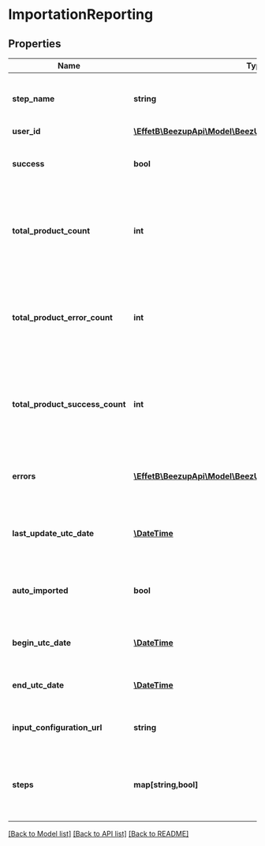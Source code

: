 # ImportationReporting

## Properties
Name | Type | Description | Notes
------------ | ------------- | ------------- | -------------
**step_name** | **string** | The last step name of the importation process | [optional] 
**user_id** | [**\EffetB\BeezupApi\Model\BeezUPCommonUserId**](BeezUPCommonUserId.md) |  | [optional] 
**success** | **bool** | Indicate if the importation succeed or not. | [optional] 
**total_product_count** | **int** | Indicate the total product count detected in the catalog during the importation. | [optional] 
**total_product_error_count** | **int** | Indicate the total product count in error detected in the catalog during the importation. | [optional] 
**total_product_success_count** | **int** | Indicate the total product count in success in the catalog during the importation. | [optional] 
**errors** | [**\EffetB\BeezupApi\Model\BeezUPCommonUserErrorMessage[]**](BeezUPCommonUserErrorMessage.md) | Indicate the error message list related to this importation. | [optional] 
**last_update_utc_date** | [**\DateTime**](\DateTime.md) | Indicate the last update UTC date of the reporting. | 
**auto_imported** | **bool** | Indicate if this importation is an auto import or not. | [optional] 
**begin_utc_date** | [**\DateTime**](\DateTime.md) | Indicate the begin UTC date of this importation. | 
**end_utc_date** | [**\DateTime**](\DateTime.md) | Indicate the end UTC date of this importation. | [optional] 
**input_configuration_url** | **string** | Indicate the input url of this importation. | [optional] 
**steps** | **map[string,bool]** | Indicate the steps that have been passed during the importation process | 

[[Back to Model list]](../README.md#documentation-for-models) [[Back to API list]](../README.md#documentation-for-api-endpoints) [[Back to README]](../README.md)


